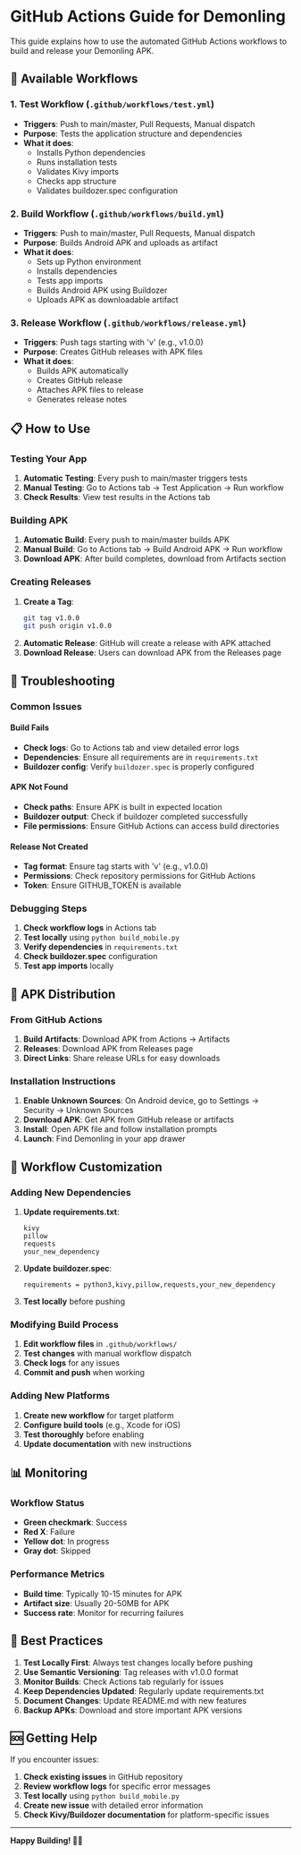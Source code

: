 # GitHub Actions Guide for Demonling

This guide explains how to use the automated GitHub Actions workflows to build and release your Demonling APK.

## 🚀 Available Workflows

### 1. **Test Workflow** (`.github/workflows/test.yml`)
- **Triggers**: Push to main/master, Pull Requests, Manual dispatch
- **Purpose**: Tests the application structure and dependencies
- **What it does**:
  - Installs Python dependencies
  - Runs installation tests
  - Validates Kivy imports
  - Checks app structure
  - Validates buildozer.spec configuration

### 2. **Build Workflow** (`.github/workflows/build.yml`)
- **Triggers**: Push to main/master, Pull Requests, Manual dispatch
- **Purpose**: Builds Android APK and uploads as artifact
- **What it does**:
  - Sets up Python environment
  - Installs dependencies
  - Tests app imports
  - Builds Android APK using Buildozer
  - Uploads APK as downloadable artifact

### 3. **Release Workflow** (`.github/workflows/release.yml`)
- **Triggers**: Push tags starting with 'v' (e.g., v1.0.0)
- **Purpose**: Creates GitHub releases with APK files
- **What it does**:
  - Builds APK automatically
  - Creates GitHub release
  - Attaches APK files to release
  - Generates release notes

## 📋 How to Use

### Testing Your App
1. **Automatic Testing**: Every push to main/master triggers tests
2. **Manual Testing**: Go to Actions tab → Test Application → Run workflow
3. **Check Results**: View test results in the Actions tab

### Building APK
1. **Automatic Build**: Every push to main/master builds APK
2. **Manual Build**: Go to Actions tab → Build Android APK → Run workflow
3. **Download APK**: After build completes, download from Artifacts section

### Creating Releases
1. **Create a Tag**:
   ```bash
   git tag v1.0.0
   git push origin v1.0.0
   ```
2. **Automatic Release**: GitHub will create a release with APK attached
3. **Download Release**: Users can download APK from the Releases page

## 🔧 Troubleshooting

### Common Issues

#### Build Fails
- **Check logs**: Go to Actions tab and view detailed error logs
- **Dependencies**: Ensure all requirements are in `requirements.txt`
- **Buildozer config**: Verify `buildozer.spec` is properly configured

#### APK Not Found
- **Check paths**: Ensure APK is built in expected location
- **Buildozer output**: Check if buildozer completed successfully
- **File permissions**: Ensure GitHub Actions can access build directories

#### Release Not Created
- **Tag format**: Ensure tag starts with 'v' (e.g., v1.0.0)
- **Permissions**: Check repository permissions for GitHub Actions
- **Token**: Ensure GITHUB_TOKEN is available

### Debugging Steps
1. **Check workflow logs** in Actions tab
2. **Test locally** using `python build_mobile.py`
3. **Verify dependencies** in `requirements.txt`
4. **Check buildozer.spec** configuration
5. **Test app imports** locally

## 📱 APK Distribution

### From GitHub Actions
1. **Build Artifacts**: Download APK from Actions → Artifacts
2. **Releases**: Download APK from Releases page
3. **Direct Links**: Share release URLs for easy downloads

### Installation Instructions
1. **Enable Unknown Sources**: On Android device, go to Settings → Security → Unknown Sources
2. **Download APK**: Get APK from GitHub release or artifacts
3. **Install**: Open APK file and follow installation prompts
4. **Launch**: Find Demonling in your app drawer

## 🔄 Workflow Customization

### Adding New Dependencies
1. **Update requirements.txt**:
   ```
   kivy
   pillow
   requests
   your_new_dependency
   ```
2. **Update buildozer.spec**:
   ```
   requirements = python3,kivy,pillow,requests,your_new_dependency
   ```
3. **Test locally** before pushing

### Modifying Build Process
1. **Edit workflow files** in `.github/workflows/`
2. **Test changes** with manual workflow dispatch
3. **Check logs** for any issues
4. **Commit and push** when working

### Adding New Platforms
1. **Create new workflow** for target platform
2. **Configure build tools** (e.g., Xcode for iOS)
3. **Test thoroughly** before enabling
4. **Update documentation** with new instructions

## 📊 Monitoring

### Workflow Status
- **Green checkmark**: Success
- **Red X**: Failure
- **Yellow dot**: In progress
- **Gray dot**: Skipped

### Performance Metrics
- **Build time**: Typically 10-15 minutes for APK
- **Artifact size**: Usually 20-50MB for APK
- **Success rate**: Monitor for recurring failures

## 🎯 Best Practices

1. **Test Locally First**: Always test changes locally before pushing
2. **Use Semantic Versioning**: Tag releases with v1.0.0 format
3. **Monitor Builds**: Check Actions tab regularly for issues
4. **Keep Dependencies Updated**: Regularly update requirements.txt
5. **Document Changes**: Update README.md with new features
6. **Backup APKs**: Download and store important APK versions

## 🆘 Getting Help

If you encounter issues:

1. **Check existing issues** in GitHub repository
2. **Review workflow logs** for specific error messages
3. **Test locally** using `python build_mobile.py`
4. **Create new issue** with detailed error information
5. **Check Kivy/Buildozer documentation** for platform-specific issues

---

**Happy Building! 🚀📱** 
